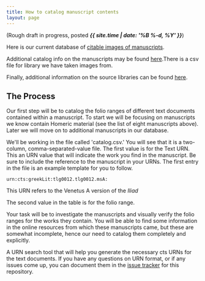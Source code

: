 ```yaml
---
title: How to catalog manuscript contents
layout: page
---
```


(Rough draft in progress,  posted  ***{{ site.time | date:  '%B %-d, %Y' }}***)


Here is our current database of [citable images of manuscripts](http://beta.hpcc.uh.edu/tomcat/mss/photos). 

Additional catalog info on the manuscripts may be found [here](https://github.com/openmss/mss/tree/master/collections/mss).There is a csv file for library we have taken images from.

Finally, additional information on the source libraries can be found [here](https://github.com/openmss/img_sources/blob/master/sources.md). 

## The Process ##

Our first step will be to catalog the folio ranges of different text documents contained within a manuscript. To start we will be focusing on manuscripts we know contain Homeric material (see the list of eight manuscripts above). Later we will move on to additional manuscripts in our database. 

We'll be working in the file called 'catalog.csv.' You will see that it is a two-column, comma-separated-value file. The first value is for the Text URN. This an URN value that will indicate the work you find in the manuscript. Be sure to include the reference to the manuscript in your URNs. The first entry in the file is an example template for you to follow. 

    urn:cts:greekLit:tlg0012.tlg0012.msA:
  
This URN refers to the Venetus A version of the *Iliad*

The second value in the table is for the folio range.

Your task will be to investigate the manuscripts and visually verify the folio ranges for the works they contain. You will be able to find some information in the online resources from which these manuscripts came, but these are somewhat incomplete, hence our need to catalog them completely and explicitly. 

A URN search tool that will help you generate the necessary cts URNs for the text documents. If you have any questions on URN format, or if any issues come up, you can document them in the [issue tracker](https://github.com/openmss/msscatalog/issues/new) for this repository.
